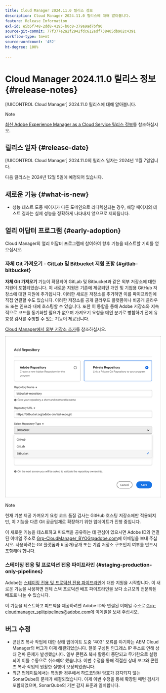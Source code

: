 ```yaml
---
title: Cloud Manager 2024.11.0 릴리스 정보
description: Cloud Manager 2024.11.0 릴리스에 대해 알아봅니다.
feature: Release Information
exl-id: e5b5f748-2dd8-4195-b0c8-379a9ad7bf90
source-git-commit: 77f377e2a2f2942fdc612edf738405db902c4391
workflow-type: tm+mt
source-wordcount: '452'
ht-degree: 100%

---
```


# Cloud Manager 2024.11.0 릴리스 정보 {#release-notes}

[!UICONTROL Cloud Manager] 2024.11.0 릴리스에 대해 알아봅니다.

>[!NOTE]
>
>[최신 Adobe Experience Manager as a Cloud Service 릴리스 정보](https://experienceleague.adobe.com/ko/docs/experience-manager-cloud-service/content/release-notes/home)를 참조하십시오.

## 릴리스 일자 {#release-date}

<!-- SAVE FOR FUTURE POSSIBLE USE No notable bugs or features for the September release of Cloud Manager. -->

[!UICONTROL Cloud Manager] 2024.11.0의 릴리스 일자는 2024년 11월 7일입니다.

다음 릴리스는 2024년 12월 5일에 예정되어 있습니다.

## 새로운 기능 {#what-is-new}

* 성능 테스트 도중 페이지가 다른 도메인으로 리디렉션되는 경우, 해당 페이지의 테스트 결과는 실제 성능을 정확하게 나타내지 않으므로 제외됩니다. <!-- (CMGR-5637) -->

## 얼리 어답터 프로그램 {#early-adoption}

Cloud Manager의 얼리 어답터 프로그램에 참여하여 향후 기능을 테스트할 기회를 얻으십시오.

### 자체 Git 가져오기 - GitLab 및 Bitbucket 지원 포함 {#gitlab-bitbucket}

<!-- BOTH CS & AMS -->

**자체 Git 가져오기** 기능이 확장되어 GitLab 및 Bitbucket과 같은 외부 저장소에 대한 지원이 포함되었습니다. 이 새로운 지원은 기존에 제공되던 개인 및 기업용 GitHub 저장소에 대한 지원에 추가됩니다. 이러한 새로운 저장소를 추가하면 이를 파이프라인에 직접 연결할 수도 있습니다. 이러한 저장소를 공개 클라우드 플랫폼이나 비공개 클라우드 또는 인프라 내에 호스팅할 수 있습니다. 또한 이 통합을 통해 Adobe 저장소와 지속적으로 코드를 동기화할 필요가 없으며 가져오기 요청을 메인 분기로 병합하기 전에 유효성 검사를 수행할 수 있는 기능이 제공됩니다.

[Cloud Manager에서 외부 저장소 추가](/help/managing-code/external-repositories.md)를 참조하십시오.

![저장소 추가 대화 상자](/help/release-notes/assets/repositories-add-release-notes.png)

>[!NOTE]
>
>현재 기본 제공 가져오기 요청 코드 품질 검사는 GitHub 호스팅 저장소에만 적용되지만, 이 기능을 다른 Git 공급업체로 확장하기 위한 업데이트가 진행 중입니다.

이 새로운 기능을 테스트하고 피드백을 공유하는 데 관심이 있으시면 Adobe ID와 연결된 이메일 주소로 [Grp-CloudManager_BYOG@adobe.com](mailto:Grp-CloudManager_BYOG@adobe.com)에 이메일을 보내 주십시오. 사용하려는 Git 플랫폼과 비공개/공개 또는 기업 저장소 구조인지 여부를 반드시 포함해야 합니다.

### 스테이징 전용 및 프로덕션 전용 파이프라인 {#staging-production-only-pipelines}

Adobe는 [스테이징 전용 및 프로덕션 전용 파이프라인](/help/using/stage-prod-only.md)에 대한 지원을 시작합니다. 이 새로운 기능을 사용하면 전체 스택 프로덕션 배포 파이프라인을 보다 소규모의 전문화된 배포로 나눌 수 있습니다.

이 기능을 테스트하고 피드백을 제공하려면 Adobe ID와 연결된 이메일 주소로 [Grp-cloudmanager_splitpipelines@adobe.com](mailto:Grp-cloudmanager_splitpipelines@adobe.com)에 이메일을 보내 주십시오.

## 버그 수정

* 콘텐츠 복사 작업에 대한 상태 업데이트 도중 “403” 오류를 야기하는 AEM Cloud Manager의 버그가 이제 해결되었습니다. 잘못 구성된 인그레스 IP 주소로 인해 상태 전파 문제가 발생했습니다. 일부 콘텐츠 복사 활동이 중단되고 무기한으로 실행되어 이를 수동으로 취소해야 했습니다. 이번 수정을 통해 적절한 상태 보고와 콘텐츠 복사 작업의 원활한 실행이 보장되었습니다. <!-- (CMGR-62739) -->
* 최근 업데이트에서는 특정한 경우에서 하드코딩된 암호가 감지되지 않는 SonarQube의 문제가 해결되었습니다. 이제 이번 수정을 통해 확장된 패턴 검사가 포함되었으며, SonarQube의 기본 감지 표준과 일치합니다. <!-- CMGR-62682 -->

<!-- Known Issues {#known-issues}

* A -->
